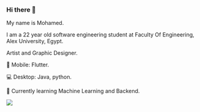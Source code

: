 ### Hi there 👋
My name is Mohamed.

I am a 22 year old software engineering student at Faculty Of Engineering, Alex University, Egypt.

Artist and Graphic Designer.

📱 Mobile: Flutter.

💻 Desktop: Java, python.

📝 Currently learning Machine Learning and Backend.

 <img src="https://github-readme-stats.vercel.app/api?username=muhhammdsallam">
 <!---<img src="https://github-readme-stats.vercel.app/api/top-langs/?username=muhhammdsallam&layout=compact">--->
